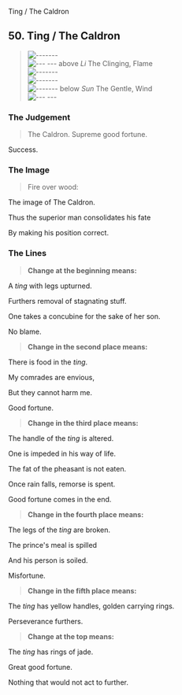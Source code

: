 Ting / The Caldron
## 50. Ting / The Caldron
> ![-------](../images/yangU.gif)   
> ![--- ---](../images/yinU.gif) above _Li_ The Clinging, Flame  
> ![-------](../images/yangU.gif)   
> ![-------](../images/yangU.gif)   
> ![-------](../images/yangU.gif) below _Sun_ The Gentle, Wind  
> ![--- ---](../images/yinU.gif)
### The Judgement
> The Caldron. Supreme good fortune.  
> 
 Success.
### The Image
> Fire over wood:  
> 
 The image of The Caldron.  
> 
 Thus the superior man consolidates his fate  
> 
 By making his position correct.
### The Lines

 > **Change at the beginning means:**  
> 
 A _ting_ with legs upturned.  
> 
 Furthers removal of stagnating stuff.  
> 
 One takes a concubine for the sake of her son.  
> 
 No blame.
 > **Change in the second place means:**  
> 
 There is food in the _ting_.  
> 
 My comrades are envious,  
> 
 But they cannot harm me.  
> 
 Good fortune.
 > **Change in the third place means:**  
> 
 The handle of the _ting_ is altered.  
> 
 One is impeded in his way of life.  
> 
 The fat of the pheasant is not eaten.  
> 
 Once rain falls, remorse is spent.  
> 
 Good fortune comes in the end.
 > **Change in the fourth place means:**  
> 
 The legs of the _ting_ are broken.  
> 
 The prince's meal is spilled  
> 
 And his person is soiled.  
> 
 Misfortune.
 > **Change in the fifth place means:**  
> 
 The _ting_ has yellow handles, golden carrying rings.  
> 
 Perseverance furthers.
 > **Change at the top means:**  
> 
 The _ting_ has rings of jade.  
> 
 Great good fortune.  
> 
 Nothing that would not act to further.



